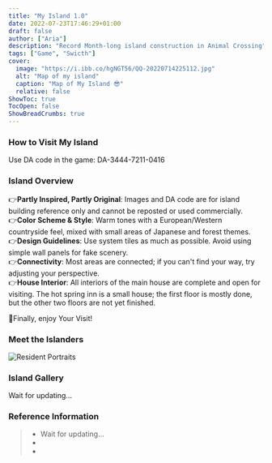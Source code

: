 ```yaml
---
title: "My Island 1.0"
date: 2022-07-23T17:46:29+01:00
draft: false
author: ["Aria"]
description: "Record Month-long island construction in Animal Crossing"
tags: ["Game", "Swicth"]
cover:
  image: "https://i.ibb.co/hgNGT56/QQ-20220714225112.jpg"
  alt: "Map of my island"
  caption: "Map of My Island 😎"
  relative: false
ShowToc: true
TocOpen: false
ShowBreadCrumbs: true
---
```



<!-- 文章内容 -->

### How to Visit My Island
Use DA code in the game: DA-3444-7211-0416

### Island Overview
👉**Partly Inspired, Partly Original**: Images and DA code are for island building reference only and cannot be reposted or used commercially.  
👉**Color Scheme & Style**: Warm tones with a European/Western countryside feel, mixed with small areas of Japanese and forest themes.  
👉**Design Guidelines**: Use system tiles as much as possible. Avoid using simple wall panels for fake scenery.  
👉**Connectivity**: Most areas are connected; if you can't find your way, try adjusting your perspective.  
👉**House Interior**: All interiors of the main house are complete and open for visiting. The hot spring inn is a small house; the first floor is mostly done, but the other two floors are not yet finished.  

🥳Finally, enjoy Your Visit!

### Meet the Islanders
![Resident Portraits](https://i.ibb.co/mtPbfhn/IMG-5351.jpg)

### Island Gallery
Wait for updating...
<!-- 图片示例 -->
<!-- ![示例图片](https://via.placeholder.com/150) -->




<!-- 引用 -->
### Reference Information
> - Wait for updating...
> - 
> - 




<!-- 链接 -->
<!-- [这是一个链接](https://example.com) -->



